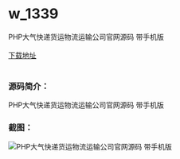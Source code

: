 # w_1339
PHP大气快递货运物流运输公司官网源码 带手机版
<br/></br>
[下载地址](https://www.uuid2.com/1339.html "下载地址")
<br/></br>
<h3>源码简介：</h3>
<p>PHP大气快递货运物流运输公司官网源码 带手机版<p>
<h3>截图：</h3>
<img src="https://www.uuid2.com/wp-content/uploads/img/202108/63bc5a7218.jpg" alt="PHP大气快递货运物流运输公司官网源码 带手机版">
